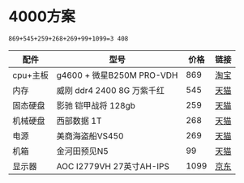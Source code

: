 # 4000方案

```text
869+545+259+268+269+99+1099=3 408
```

| 配件 | 型号 | 价格 | 链接 |
| --- | --- | --- | --- |
| cpu+主板 | g4600 + 微星B250M PRO-VDH | 869 | [淘宝](https://item.taobao.com/item.htm?id=564890211241) |
| 内存 | 威刚 ddr4 2400 8G 万紫千红 | 545 | [天猫](https://detail.tmall.com/item.htm?id=521104964154&skuId=3747176039337) |
| 固态硬盘 | 影驰 铠甲战将 128gb | 259 | [天猫](https://s.click.taobao.com/O16sNTw) |
| 机械硬盘 | 西部数据  1T | 268 | [天猫](https://detail.tmall.com/item.htm?id=40000831870) |
| 电源 | 美商海盗船VS450 | 269 | [天猫](https://detail.tmall.com/item.htm?id=522993283186) |
| 机箱 | 金河田预见N5 | 99 | [天猫](https://detail.tmall.com/item.htm?id=544501784712&skuId=3445743019970) |
| 显示器 | AOC I2779VH 27英寸AH-IPS | 1099 | [京东](https://item.jd.com/3243564.html?dist=jd#none) |

